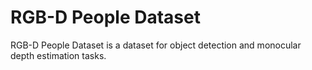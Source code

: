 # RGB-D People Dataset

RGB-D People Dataset is a dataset for object detection and monocular depth estimation tasks.